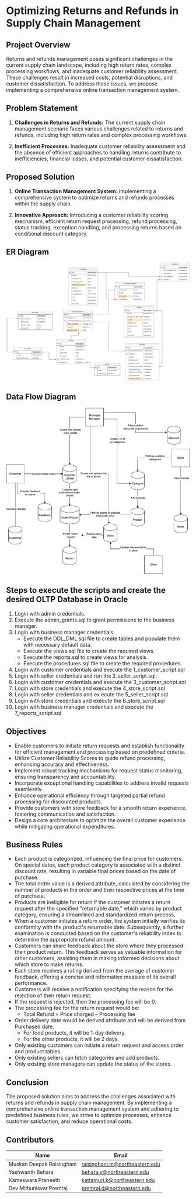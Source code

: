 
# Optimizing Returns and Refunds in Supply Chain Management

## Project Overview

Returns and refunds management poses significant challenges in the current supply chain landscape, including high return rates, complex processing workflows, and inadequate customer reliability assessment. These challenges result in increased costs, potential disruptions, and customer dissatisfaction. To address these issues, we propose implementing a comprehensive online transaction management system.

## Problem Statement

1. **Challenges in Returns and Refunds:** The current supply chain management scenario faces various challenges related to returns and refunds, including high return rates and complex processing workflows.
   
2. **Inefficient Processes:** Inadequate customer reliability assessment and the absence of efficient approaches to handling returns contribute to inefficiencies, financial losses, and potential customer dissatisfaction.

## Proposed Solution

1. **Online Transaction Management System:** Implementing a comprehensive system to optimize returns and refunds processes within the supply chain.
   
2. **Innovative Approach:** Introducing a customer reliability scoring mechanism, efficient return request processing, refund processing, status tracking, exception handling, and processing returns based on conditional discount category.

## ER Diagram
![ER Diagram](./Diagrams/ER_diagram.png)

## Data Flow Diagram
![Data Flow Diagram](./Diagrams/DataFlowDiagram.png)

## Steps to execute the scripts and create the desired OLTP Database in Oracle

1.	Login with admin credentials.
2.	Execute the admin_grants.sql to grant permissions to the business manager.
3.	Login with business manager credentials.
    - Execute the DDL_DML.sql file to create tables and populate them with necessary default data.
    - Execute the views.sql file to create the required views.
    - Execute the reports.sql to create views for analysis.
    - Execute the procedures.sql file to create the required procedures.
4.	Login with customer credentials and execute the 1_customer_script.sql 
5.	Login with seller credentials and run the 2_seller_script.sql.
6.	Login with customer credentials and execute the 3_customer_script.sql
7.	Login with store credentials and execute the 4_store_script.sql
8.	Login with seller credentials and ex	ecute the 5_seller_script.sql
9.	Login with store credentials and execute the 6_store_script.sql
10.	Login with business manager credentials and execute the 7_reports_script.sql


## Objectives

- Enable customers to initiate return requests and establish functionality for efficient management and processing based on predefined criteria.
- Utilize Customer Reliability Scores to guide refund processing, enhancing accuracy and effectiveness.
- Implement robust tracking mechanisms for request status monitoring, ensuring transparency and accountability.
- Incorporate exceptional handling capabilities to address invalid requests seamlessly.
- Enhance operational efficiency through targeted partial refund processing for discounted products.
- Provide customers with store feedback for a smooth return experience, fostering communication and satisfaction.
- Design a core architecture to optimize the overall customer experience while mitigating operational expenditures.

## Business Rules

-	Each product is categorized, influencing the final price for customers. On special dates, each product category is associated with a distinct discount rate, resulting in variable final prices based on the date of purchase. 
-	The total order value is a derived attribute, calculated by considering the number of products in the order and their respective prices at the time of purchase. 
-	Products are ineligible for return if the customer initiates a return request after the specified "returnable date," which varies by product category, ensuring a streamlined and standardized return process. 
-	When a customer initiates a return order, the system initially verifies its conformity with the product's returnable date. Subsequently, a further examination is conducted based on the customer's reliability index to determine the appropriate refund amount. 
-	Customers can share feedback about the store where they processed their product return. This feedback serves as valuable information for other customers, assisting them in making informed decisions about which store to make returns. 
-	Each store receives a rating derived from the average of customer feedback, offering a concise and informative measure of its overall performance. 
-	Customers will receive a notification specifying the reason for the rejection of their return request.
-	If the request is rejected, then the processing fee will be 0. 
-	The processing fee for the return request would be:  
    - Total Refund = Price charged – Processing fee  
-	Order delivery date would be derived attribute and will be derived from Purchased date.
    - For food products, it will be 1-day delivery.
    - For the other products, it will be 2 days.
-	Only existing customers can initiate a return request and access order and product tables.
-	Only existing sellers can fetch categories and add products.
- Only existing store managers can update the status of the stores.


## Conclusion

The proposed solution aims to address the challenges associated with returns and refunds in supply chain management. By implementing a comprehensive online transaction management system and adhering to predefined business rules, we strive to optimize processes, enhance customer satisfaction, and reduce operational costs.

## Contributors
| Name                       | Email                            |
|----------------------------|----------------------------------|
| Muskan Deepak Raisinghani  | raisinghani.m@northeastern.edu   |
| Yashwanth Behara           | behara.y@northeastern.edu        |
| Kameswara Praneeth         | kattamuri.k@northeastern.edu     |
| Dev Mithunisvar Premraj    | premraj.d@northeastern.edu       |
